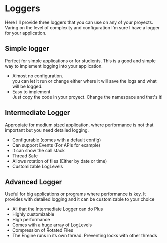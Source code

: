 
# Loggers
Here I'll provide three loggers that you can use on any of your proyects.
Varing on the level of complexity and configuration I'm sure I have a logger for your application.  

## Simple logger  
  Perfect for simple applications or for studients. This is a good and simple way to implement logging into your application.
  
- Almost no configuration.  
you can let it run or change either where it will save the logs and what will be logged.
- Easy to implement  
Just copy the code in your proyect. Change the namespace and that's it!

## Intermediate Logger
  Appropiate for medium sized application, where performance is not that important but you need detailed logging.
- Configurable (comes with a default config)
- Can support Events (For APIs for example)
- It can show the call stack
- Thread Safe
- Allows rotation of files (Either by date or time)
- Customizable LogLevels

## Advanced Logger
  Useful for big applications or programs where performance is key. It provides with detailed logging and it can be customizable to your choice
- All that the Intermediate Logger can do Plus
- Highly customizable
- High performance
- Comes with a huge array of LogLevels
- Compression of Rotated Files
- The Engine runs in its own thread. Preventing locks with other threads
